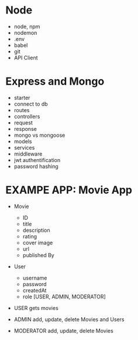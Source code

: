 # Node

- node, npm
- nodemon
- .env
- babel
- git
- API Client

# Express and Mongo

- starter
- connect to db
- routes
- controllers
- request
- response
- mongo vs mongoose
- models
- services
- middleware
- jwt authentification
- password hashing

# EXAMPE APP: Movie App

- Movie
  - ID
  - title
  - description
  - rating
  - cover image
  - url
  - published By
- User

  - username
  - password
  - createdAt
  - role [USER, ADMIN, MODERATOR]

- USER gets movies
- ADMIN add, update, delete Movies and Users
- MODERATOR add, update, delete Movies
